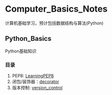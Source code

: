 # Computer_Basics_Notes
计算机基础学习，预计包括数据结构与算法(Python)


## Python_Basics
Python基础知识

### 目录

1. PEP8: [LearningPEP8](./Python_Basics/PEP8.md)
2. 闭包/装饰器：[decorator](./Python_Basics/decorator.md)
3. 版本控制: [version_control](./Python_Basics/version_control.md)

